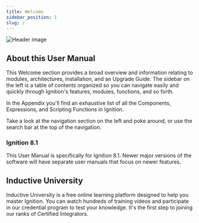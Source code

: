 ```yaml
---
title: Welcome
sidebar_position: 1
slug: /
---
```


<!--- # Tutorial Intro

Let's discover **Docusaurus in less than 5 minutes**.

## Getting Started

Get started by **creating a new site**.

Or **try Docusaurus immediately** with **[docusaurus.new](https://docusaurus.new)**.

### What you'll need

- [Node.js](https://nodejs.org/en/download/) version 16.14 or above:
  - When installing Node.js, you are recommended to check all checkboxes related to dependencies.

## Generate a new site

Generate a new Docusaurus site using the **classic template**.

The classic template will automatically be added to your project after you run the command:

```bash
npm init docusaurus@latest my-website classic
```

You can type this command into Command Prompt, Powershell, Terminal, or any other integrated terminal of your code editor.

The command also installs all necessary dependencies you need to run Docusaurus.

## Start your site

Run the development server:

```bash
cd my-website
npm run start
```

The `cd` command changes the directory you're working with. In order to work with your newly created Docusaurus site, you'll need to navigate the terminal there.

The `npm run start` command builds your website locally and serves it through a development server, ready for you to view at http://localhost:3000/.

Open `docs/intro.md` (this page) and edit some lines: the site **reloads automatically** and displays your changes.
--->
![Header image](\img\Header-wide-2-1800.png)

## About this User Manual
This Welcome section provides a broad overview and information relating to modules, architectures, installation, and an Upgrade Guide. The sidebar on the left is a table of contents organized so you can navigate easily and quickly through Ignition's features, modules, functions, and so forth. 

In the Appendix you'll find an exhaustive list of all the Components, Expressions, and  Scripting Functions in Ignition.

Take a look at the navigation section on the left and poke around, or use the search bar at the top of the navigation. 

### Ignition 8.1
This User Manual is specifically for Ignition 8.1. Newer major versions of the software will have separate user manuals that focus on newer features. 

## Inductive University
Inductive University is a free online learning platform designed to help you master Ignition. You can watch hundreds of training videos and participate in our credential program to test your knowledge. It's the first step to joining our ranks of Certified Integrators. 